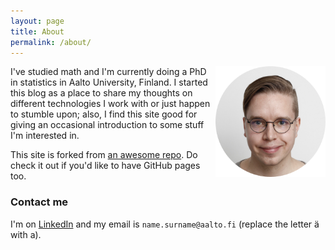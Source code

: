 ```yaml
---
layout: page
title: About
permalink: /about/
---
```

<img src="/images/me.png" align="right" style="max-width:35%;margin-left:0.2cm">

I've studied math and
I'm currently doing a PhD in statistics in Aalto University, Finland. I started this blog as a place to share my thoughts on
different technologies I work with or just happen to stumble upon; also, I find this site good for giving an occasional
introduction to some stuff I'm interested in. 

This site is forked from [an awesome repo](https://github.com/barryclark/jekyll-now). Do check it out if
you'd like to have GitHub pages too.



### Contact me

I'm on [LinkedIn](https://www.linkedin.com/in/matiasheikkila/) and my email is
`name.surname@aalto.fi` (replace the letter ä with a).

